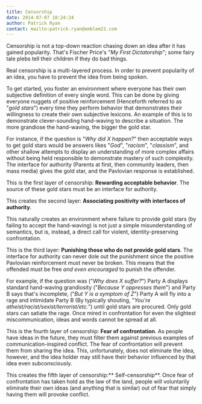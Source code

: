 ```yaml
---
title: Censorship
date: 2014-07-07 18:24:24
author: Patrick Ryan
contact: mailto:patrick.ryan@emblem21.com
---
```


Censorship is not a top-down reaction chasing down an idea after it has gained popularity. That's Fischer Price's "_My First Dictatorship_"; some fairy tale plebs tell their children if they do bad things.

Real censorship is a multi-layered process. In order to prevent popularity of an idea, you have to prevent the idea from being spoken.

To get started, you foster an environment where everyone has their own subjective definition of every single word. This can be done by giving everyone nuggets of positive reinforcement (Henceforth referred to as "_gold stars_") every time they perform behavior that demonstrates their willingness to create their own subjective lexicons. An example of this is to demonstrate clever-sounding hand-waving to describe a situation. The more grandiose the hand-waving, the bigger the gold star.

For instance, if the question is "_Why did X happen?_" then acceptable ways to get gold stars would be answers likes "_God_", "_racism_", "_classism_", and other shallow attempts to display an understanding of more complex affairs without being held responsible to demonstrate mastery of such complexity. The interface for authority (Parents at first, then community leaders, then mass media) gives the gold star, and the Pavlovian response is established.

This is the first layer of censorship: **Rewarding acceptable behavior**. The source of these gold stars must be an interface for authority.

This creates the second layer: **Associating positivity with interfaces of authority**.

This naturally creates an environment where failure to provide gold stars (by failing to accept the hand-waving) is not just a simple misunderstanding of semantics, but is, instead, a direct call for violent, identity-preserving confrontation.

This is the third layer: **Punishing those who do not provide gold stars**. The interface for authority can never dole out the punishment since the positive Pavlovian reinforcement must never be broken. This means that the offended must be free _and even encouraged_ to punish the offender.

For example, if the question was ("_Why does X suffer?_") Party A displays standard hand-waving grandiosity ("_Because Y oppresses them_") and Party B says that's incomplete, ("_But Y is a symptom of Z_") Party A will fly into a rage and intimidate Party B (By typically shouting, "_You're atheist/racist/sexist/terrorist/etc._") until gold stars are procured. Only gold stars can satiate the rage. Once mired in confrontation for even the slightest miscommunication, ideas and words cannot be spread at all.

This is the fourth layer of censorship: **Fear of confrontation**. As people have ideas in the future, they must filter them against previous examples of communication-inspired conflict. The fear of confrontation will prevent them from sharing the idea. This, unfortunately, does not eliminate the idea, however, and the idea holder may still have their behavior influenced by that idea even subconsciously.

This creates the fifth layer of censorship:** Self-censorship**. Once fear of confrontation has taken hold as the law of the land, people will voluntarily eliminate their own ideas (and anything that is similar) out of fear that simply having them will provoke conflict.